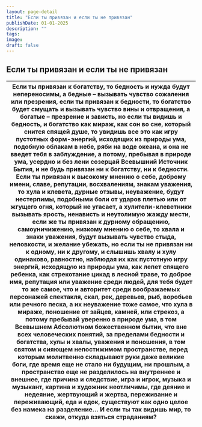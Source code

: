 ```yaml
---
layout: page-detail
title: "Если ты привязан и если ты не привязан"
publishDate: 01-01-2025
description: ""
tags:
image:
draft: false
---
```


## Если ты привязан и если ты не привязан
| Если ты привязан к богатству,  то бедность и нужда будут непереносимы,  а бедные – вызывать чувство сожаления или презрения, если ты привязан к бедности,  то богатство будет смущать  и вызывать чувство вины и отвращения,  а богатые – презрение и зависть, но если ты видишь и бедность, и богатство как мираж,  как сон во сне,  который снится спящей душе, то увидишь все это как игру пустотных форм-энергий,  исходящих из природы ума,  подобную облакам в небе, ряби на воде океана, и она не введет тебя в заблуждение,  а потому, пребывая в природе ума,  усердно и без лени созерцай Всевышний Источник Бытия,  и не будь привязан ни к богатству, ни к бедности. Если ты привязан к высокому мнению о себе,  доброму имени, славе, репутации, восхвалениям,  знакам уважения, то хула и клевета, дурные отзывы, неуважение,  будут нестерпимы,  подобными боли от ударов плетью или от жгущего огня,  который не угасает, а хулители-клеветники вызывать ярость,  ненависть и неутолимую жажду мести, если же ты привязан к дурному обращению,  самоуничижению,  низкому мнению о себе,  то хвала и знаки уважения, будут вызывать чувство стыда, неловкости,  и желание убежать,  но если ты не привязан ни к одному, ни к другому,  и слышишь хвалу и хулу одинаково, равностно, наблюдая их как пустотную игру энергий,  исходящую из природы ума,  как лепет спящего ребенка,  как стрекотание цикад в лесной траве, то доброе имя, репутация или уважение среди людей,  для тебя будет то же самое,  что и авторитет среди воображаемых персонажей спектакля,  скал, рек, деревьев,  рыб, воробьев или речного песка, а их неуважение тоже самое,  что хула в мираже, поношение от зайцев, камней, или стрекоз, а потому пребывай уверенно в природе ума,  в том Всевышнем Абсолютном божественном бытии,  что вне всех человеческих понятий,  за пределами бедности и богатства, хулы и хвалы, уважения и поношения,  в том святом и сияющем непостижимом пространстве,  перед которым молитвенно складывают руки  даже великие боги, где время еще не стало ни будущим, ни прошлым,  а пространство еще не разделилось на внутреннее и внешнее,  где причина и следствие, игра и игрок, музыка и музыкант,  картина и художник неотличимы, где деяние и недеяние,  жертвующий и жертва,  переживание и переживающий,  еда и едок, существуют как одно целое без намека на разделение… И если ты так видишь мир,  то скажи, откуда взяться страданиям? |
| ---------------------------------------------------------------------------------------------------------------------------------------------------------------------------------------------------------------------------------------------------------------------------------------------------------------------------------------------------------------------------------------------------------------------------------------------------------------------------------------------------------------------------------------------------------------------------------------------------------------------------------------------------------------------------------------------------------------------------------------------------------------------------------------------------------------------------------------------------------------------------------------------------------------------------------------------------------------------------------------------------------------------------------------------------------------------------------------------------------------------------------------------------------------------------------------------------------------------------------------------------------------------------------------------------------------------------------------------------------------------------------------------------------------------------------------------------------------------------------------------------------------------------------------------------------------------------------------------------------------------------------------------------------------------------------------------------------------------------------------------------------------------------------------------------------------------------------------------------------------------------------------------------------------------------------------------------------------------------------------------------------------------------------------------------------------------------------------------------------------------------------------------------------------------------------------------------------------------------------------------------------------------------------------------------------------------------------------------------------------------------------------------------------------------------------------------------------------------------- |
  
  
